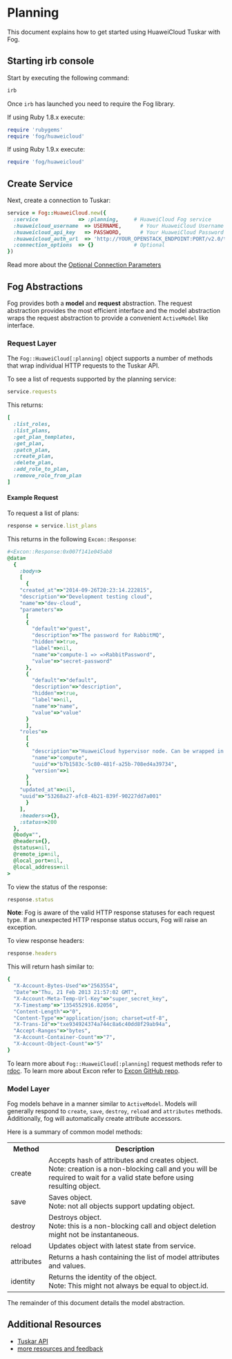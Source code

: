 # Planning

This document explains how to get started using HuaweiCloud Tuskar with Fog.


## Starting irb console

Start by executing the following command:

```bash
irb
```

Once `irb` has launched you need to require the Fog library.

If using Ruby 1.8.x execute:

```ruby
require 'rubygems'
require 'fog/huaweicloud'
```

If using Ruby 1.9.x execute:

```ruby
require 'fog/huaweicloud'
```

## Create Service

Next, create a connection to Tuskar:

```ruby
service = Fog::HuaweiCloud.new({
  :service             => :planning,     # HuaweiCloud Fog service
  :huaweicloud_username  => USERNAME,      # Your HuaweiCloud Username
  :huaweicloud_api_key   => PASSWORD,      # Your HuaweiCloud Password
  :huaweicloud_auth_url  => 'http://YOUR_OPENSTACK_ENDPOINT:PORT/v2.0/tokens'
  :connection_options  => {}             # Optional
})
```

Read more about the [Optional Connection Parameters](common/connection_params.md)

## Fog Abstractions

Fog provides both a **model** and **request** abstraction. The request abstraction provides the most efficient interface and the model abstraction wraps the request abstraction to provide a convenient `ActiveModel` like interface.

### Request Layer

The `Fog::HuaweiCloud[:planning]` object supports a number of methods that wrap individual HTTP requests to the Tuskar API.

To see a list of requests supported by the planning service:

```ruby
service.requests
```

This returns:

```ruby
[
  :list_roles,
  :list_plans,
  :get_plan_templates,
  :get_plan,
  :patch_plan,
  :create_plan,
  :delete_plan,
  :add_role_to_plan,
  :remove_role_from_plan
]

```


#### Example Request

To request a list of plans:

```ruby
response = service.list_plans
```

This returns in the following `Excon::Response`:

```ruby
#<Excon::Response:0x007f141e045ab8
@data=
  {
    :body=>
    [
      {
	"created_at"=>"2014-09-26T20:23:14.222815",
	"description"=>"Development testing cloud",
	"name"=>"dev-cloud",
	"parameters"=>
	  [
	  {
	    "default"=>"guest",
	    "description"=>"The password for RabbitMQ",
	    "hidden"=>true,
	    "label"=>nil,
	    "name"=>"compute-1 => =>RabbitPassword",
	    "value"=>"secret-password"
	  },
	  {
	    "default"=>"default",
	    "description"=>"description",
	    "hidden"=>true,
	    "label"=>nil,
	    "name"=>"name",
	    "value"=>"value"
	  }
	  ],
	"roles"=>
	  [
	  {
	    "description"=>"HuaweiCloud hypervisor node. Can be wrapped in a ResourceGroup for scaling.\n",
	    "name"=>"compute",
	    "uuid"=>"b7b1583c-5c80-481f-a25b-708ed4a39734",
	    "version"=>1
	  }
	  ],
	"updated_at"=>nil,
	"uuid"=>"53268a27-afc8-4b21-839f-90227dd7a001"
      }
    ],
    :headers=>{},
    :status=>200
  },
  @body="",
  @headers={},
  @status=nil,
  @remote_ip=nil,
  @local_port=nil,
  @local_address=nil
>
```

To view the status of the response:

```ruby
response.status
```

**Note**: Fog is aware of the valid HTTP response statuses for each request type. If an unexpected HTTP response status occurs, Fog will raise an exception.

To view response headers:

```ruby
response.headers
```

This will return hash similar to:

```ruby
{
  "X-Account-Bytes-Used"=>"2563554",
  "Date"=>"Thu, 21 Feb 2013 21:57:02 GMT",
  "X-Account-Meta-Temp-Url-Key"=>"super_secret_key",
  "X-Timestamp"=>"1354552916.82056",
  "Content-Length"=>"0",
  "Content-Type"=>"application/json; charset=utf-8",
  "X-Trans-Id"=>"txe934924374a744c8a6c40dd8f29ab94a",
  "Accept-Ranges"=>"bytes",
  "X-Account-Container-Count"=>"7",
  "X-Account-Object-Count"=>"5"
}
```

[//]: # (TODO: Specify URL to rubydoc.info when HuaweiCloud Planning service is part of release and pages are built)
To learn more about `Fog::HuaweiCloud[:planning]` request methods refer to [rdoc](http://rubydoc.info/gems/fog/Fog). To learn more about Excon refer to [Excon GitHub repo](https://github.com/geemus/excon).

### Model Layer

Fog models behave in a manner similar to `ActiveModel`. Models will generally respond to `create`, `save`,  `destroy`, `reload` and `attributes` methods. Additionally, fog will automatically create attribute accessors.

Here is a summary of common model methods:

<table>
<tr>
<th>Method</th>
<th>Description</th>
</tr>
<tr>
<td>create</td>
<td>
Accepts hash of attributes and creates object.<br>
Note: creation is a non-blocking call and you will be required to wait for a valid state before using resulting object.
</td>
</tr>
<tr>
<td>save</td>
<td>Saves object.<br>
Note: not all objects support updating object.</td>
</tr>
<tr>
<td>destroy</td>
<td>
Destroys object.<br>
Note: this is a non-blocking call and object deletion might not be instantaneous.
</td>
<tr>
<td>reload</td>
<td>Updates object with latest state from service.</td>
<tr>
<td>attributes</td>
<td>Returns a hash containing the list of model attributes and values.</td>
</tr>
<td>identity</td>
<td>
Returns the identity of the object.<br>
Note: This might not always be equal to object.id.
</td>
</tr>
</table>

The remainder of this document details the model abstraction.


## Additional Resources

* [Tuskar API](http://docs.openstack.org/developer/tuskar/)
* [more resources and feedback](common/resources.md)
